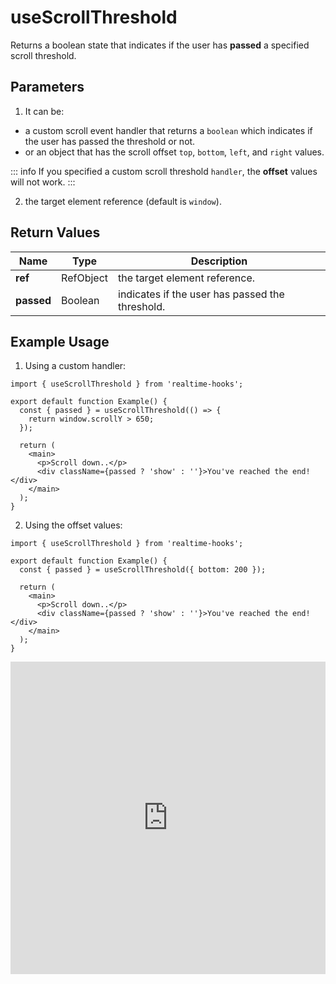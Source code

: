 # useScrollThreshold

Returns a boolean state that indicates if the user has **passed** a specified scroll threshold.

## Parameters

1. It can be:

- a custom scroll event handler that returns a `boolean` which indicates if the user has passed the threshold or not.
- or an object that has the scroll offset `top`, `bottom`, `left`, and `right` values.

::: info
If you specified a custom scroll threshold `handler`, the **offset** values will not work.
:::

2. the target element reference (default is `window`).

## Return Values

| Name       | Type      | Description                                     |
| ---------- | --------- | ----------------------------------------------- |
| **ref**    | RefObject | the target element reference.                   |
| **passed** | Boolean   | indicates if the user has passed the threshold. |

## Example Usage

1. Using a custom handler:

```tsx
import { useScrollThreshold } from 'realtime-hooks';

export default function Example() {
  const { passed } = useScrollThreshold(() => {
    return window.scrollY > 650;
  });

  return (
    <main>
      <p>Scroll down..</p>
      <div className={passed ? 'show' : ''}>You've reached the end!</div>
    </main>
  );
}
```

2. Using the offset values:

```tsx
import { useScrollThreshold } from 'realtime-hooks';

export default function Example() {
  const { passed } = useScrollThreshold({ bottom: 200 });

  return (
    <main>
      <p>Scroll down..</p>
      <div className={passed ? 'show' : ''}>You've reached the end!</div>
    </main>
  );
}
```

<iframe src="https://codesandbox.io/embed/usescrollend-cpxcgv?fontsize=14&hidenavigation=1&module=%2Fsrc%2FComponent.tsx&theme=dark" style="width:100%; height:500px; border:0; overflow:hidden;" title="useScrollEnd" allow="accelerometer; ambient-light-sensor; camera; encrypted-media; geolocation; gyroscope; hid; microphone; midi; payment; usb; vr; xr-spatial-tracking" sandbox="allow-forms allow-modals allow-popups allow-presentation allow-same-origin allow-scripts"></iframe>
